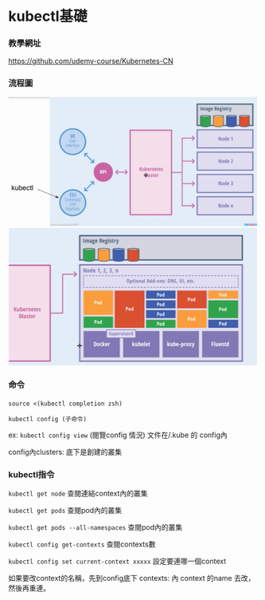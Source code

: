 # kubectl基礎

### 教學網址
https://github.com/udemy-course/Kubernetes-CN
### 流程圖

<img src="kubectl_call_k8s.png" width="500">
<img src="kubectl_call_k8s_1.png" width="500">

### 命令

 `source <(kubectl completion zsh)`

 `kubectl config (子命令)`
    
ex:  `kubectl config view`  (閱覽config 情況)
文件在/.kube 的 config內 
      
      
config內clusters: 底下是創建的叢集 

### kubectl指令


 `kubectl get node` 查閱連結context內的叢集
 
 `kubectl get pods` 查閱pod內的叢集
 
 `kubectl get pods --all-namespaces` 查閱pod內的叢集
 
 `kubectl config get-contexts` 查閱contexts數
 
 `kubectl config set current-context xxxxx` 設定要連哪一個context
 
 如果要改context的名稱，先到config底下 contexts: 內 context 的name 去改，然後再重連。
 
